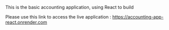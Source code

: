 This is the basic accounting application, using React to build 

Please use this link to access the live application : https://accounting-app-react.onrender.com
